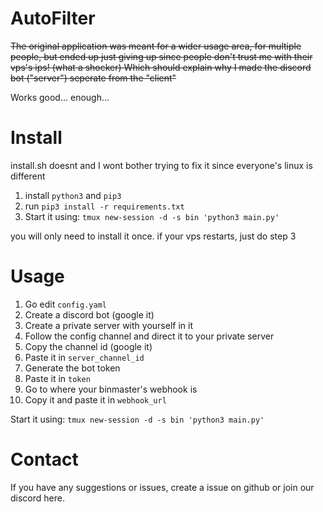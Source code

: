 # AutoFilter

~~The original application was meant for a wider usage area, for multiple people, but ended up just giving up since people don't trust me with their vps's ips! (what a shocker)
Which should explain why I made the discord bot ("server") seperate from the "client"~~

Works good... enough...

# Install
install.sh doesnt and I wont bother trying to fix it since everyone's linux is different

1. install `python3` and `pip3`
2. run `pip3 install -r requirements.txt`
3. Start it using: `tmux new-session -d -s bin 'python3 main.py'`

you will only need to install it once. if your vps restarts, just do step 3

# Usage
1. Go edit `config.yaml`
2. Create a discord bot (google it)
3. Create a private server with yourself in it
4. Follow the config channel and direct it to your private server
5. Copy the channel id (google it)
6. Paste it in `server_channel_id`
7. Generate the bot token
8. Paste it in `token`
9. Go to where your binmaster's webhook is
10. Copy it and paste it in `webhook_url`

Start it using: `tmux new-session -d -s bin 'python3 main.py'`

# Contact
If you have any suggestions or issues, create a issue on github or join our discord here.